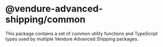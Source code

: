 # @vendure-advanced-shipping/common

This package contains a set of common utility functions and TypeScript types used by multiple Vendure Advanced Shipping packages.